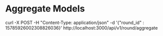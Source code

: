 # Aggregate Models

curl -X POST -H "Content-Type: application/json" -d '{"round_id" : 15785926002308826036}' http://localhost:3000/api/v1/round/aggregate
